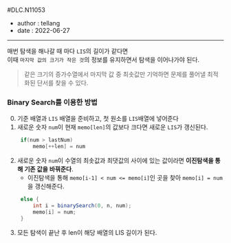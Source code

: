 #DLC.N11053

* author : tellang
* date : 2022-06-27

---

매번 탐색을 해나갈 때 마다 `LIS`의 길이가 같다면  
이때 `마지막 값의 크기가 작은 것`의 정보를 유지하면서 탐색을 이어나가야 된다.

> 같은 크기의 증가수열에서 마지막 값 중 최솟값만 기억하면 문제를 풀어낼 최적화된 단서를 찾을 수 있다.

### Binary Search를 이용한 방법

0. 기준 배열과 `LIS` 배열을 준비하고, 첫 원소를 `LIS`배열에 넣어준다
1. 새로운 숫자 `num`이 현재 `memo[len]`의 값보다 크다면 새로운 `LIS`가 갱신된다.
   ```java
    if(num > lastNum)
        memo[++len] = num
    ```
2. 새로운 숫자 `num`이 수열의 최솟값과 최댓값의 사이에 있는 값이라면 **이진탐색을 통해 기존 값을 바꿔준다**.
    - 이진탐색을 통해 `memo[i-1] < num <= memo[i]`인 곳을 찾아 `memo[i] = num`을 갱신해준다.
   ```java
    else {
        int i = binarySearch(0, n, num);
        memo[i] = num;
    }
    ````   
3. 모든 탐색이 끝난 후 len이 해당 배열의 LIS 길이가 된다.